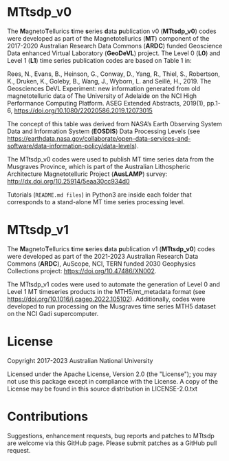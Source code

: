 MTtsdp_v0
=========
The **M**agneto**T**ellurics **t**ime **s**eries **d**ata **p**ublication v0 (**MTtsdp_v0**) codes were developed as part of the Magnetotellurics (**MT**) component of the 2017-2020 Australian Research Data Commons (**ARDC**) funded Geoscience Data enhanced Virtual Laboratory (**GeoDeVL**) project. The Level 0 (**L0**) and Level 1 (**L1**) time series publication codes are based on Table 1 in:
 
Rees, N., Evans, B., Heinson, G., Conway, D., Yang, R., Thiel, S., Robertson, K., Druken, K., Goleby, B., Wang, J., Wyborn, L. and Seillé, H., 2019. The Geosciences DeVL Experiment: new information generated from old magnetotelluric data of The University of Adelaide on the NCI High Performance Computing Platform. ASEG Extended Abstracts, 2019(1), pp.1-6, https://doi.org/10.1080/22020586.2019.12073015
        
The concept of this table was derived from NASA’s Earth Observing System Data and Information System (**EOSDIS**) Data Processing Levels (see https://earthdata.nasa.gov/collaborate/open-data-services-and-software/data-information-policy/data-levels).
 
The MTtsdp_v0 codes were used to publish MT time series data from the Musgraves Province, which is part of the Australian Lithospheric Architecture Magnetotelluric Project (**AusLAMP**) survey:
http://dx.doi.org/10.25914/5eaa30cc934d0

Tutorials (`README.md files`) in Python3 are inside each folder that corresponds to a stand-alone MT time series processing level.


MTtsdp_v1
=========

The **M**agneto**T**ellurics **t**ime **s**eries **d**ata **p**ublication v1 (**MTtsdp_v0**) codes were developed as part of the 2021-2023 Australian Research Data Commons (**ARDC**), AuScope, NCI, TERN funded 2030 Geophysics Collections project: https://doi.org/10.47486/XN002.

The MTtsdp_v1 codes were used to automate the generation of Level 0 and Level 1 MT timeseries products in the MTH5/mt_metadata format (see https://doi.org/10.1016/j.cageo.2022.105102). Additionally, codes were developed to run processing on the Musgraves time series MTH5 dataset on the NCI Gadi supercomputer. 


License
=======
Copyright 2017-2023 Australian National University

Licensed under the Apache License, Version 2.0 (the "License"); you may not use this package except in compliance with the License. A copy of the License may be found in this source distribution in LICENSE-2.0.txt

Contributions
=============
Suggestions, enhancement requests, bug reports and patches to MTtsdp are welcome via this GitHub page. Please submit patches as a GitHub pull request. 
